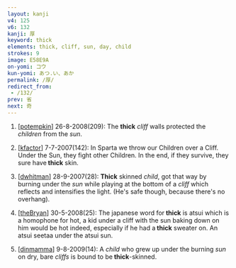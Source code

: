 ```yaml
---
layout: kanji
v4: 125
v6: 132
kanji: 厚
keyword: thick
elements: thick, cliff, sun, day, child
strokes: 9
image: E58E9A
on-yomi: コウ
kun-yomi: あつ.い、あか
permalink: /厚/
redirect_from:
 - /132/
prev: 省
next: 奇
---
```


1) [<a href="http://kanji.koohii.com/profile/potempkin">potempkin</a>] 26-8-2008(209): The <strong>thick</strong> <em>cliff</em> walls protected the <em>children</em> from the <em>sun</em>.

2) [<a href="http://kanji.koohii.com/profile/kfactor">kfactor</a>] 7-7-2007(142): In Sparta we throw our Children over a Cliff. Under the Sun, they fight other Children. In the end, if they survive, they sure have<strong> thick</strong> skin.

3) [<a href="http://kanji.koohii.com/profile/dwhitman">dwhitman</a>] 28-9-2007(28): <strong>Thick</strong> skinned <em>child</em>, got that way by burning under the <em>sun</em> while playing at the bottom of a <em>cliff</em> which reflects and intensifies the light. (He&#039;s safe though, because there&#039;s no overhang).

4) [<a href="http://kanji.koohii.com/profile/theBryan">theBryan</a>] 30-5-2008(25): The japanese word for<strong> thick</strong> is atsui which is a homophone for hot, a kid under a cliff with the sun baking down on him would be hot indeed, especially if he had a<strong> thick</strong> sweater on. An atsui seetaa under the atsui sun.

5) [<a href="http://kanji.koohii.com/profile/dinmamma">dinmamma</a>] 9-8-2009(14): A <em>child</em> who grew up under the burning <em>sun</em> on dry, bare <em>cliffs</em> is bound to be<strong> thick</strong>-skinned.

